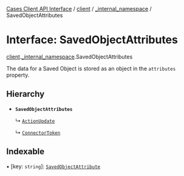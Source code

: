 [Cases Client API Interface](../README.md) / [client](../modules/client.md) / [\_internal\_namespace](../modules/client._internal_namespace.md) / SavedObjectAttributes

# Interface: SavedObjectAttributes

[client](../modules/client.md).[_internal_namespace](../modules/client._internal_namespace.md).SavedObjectAttributes

The data for a Saved Object is stored as an object in the `attributes`
property.

## Hierarchy

- **`SavedObjectAttributes`**

  ↳ [`ActionUpdate`](client._internal_namespace.ActionUpdate.md)

  ↳ [`ConnectorToken`](client._internal_namespace.ConnectorToken.md)

## Indexable

▪ [key: `string`]: [`SavedObjectAttribute`](../modules/client._internal_namespace.md#savedobjectattribute)

